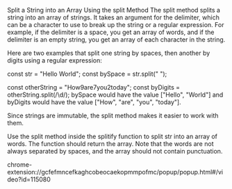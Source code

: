 Split a String into an Array Using the split Method
The split method splits a string into an array of strings. It takes an argument for the delimiter, which can be a character to use to break up the string or a regular expression. For example, if the delimiter is a space, you get an array of words, and if the delimiter is an empty string, you get an array of each character in the string.

Here are two examples that split one string by spaces, then another by digits using a regular expression:

const str = "Hello World";
const bySpace = str.split(" ");

const otherString = "How9are7you2today";
const byDigits = otherString.split(/\d/);
bySpace would have the value ["Hello", "World"] and byDigits would have the value ["How", "are", "you", "today"].

Since strings are immutable, the split method makes it easier to work with them.

Use the split method inside the splitify function to split str into an array of words. The function should return the array. Note that the words are not always separated by spaces, and the array should not contain punctuation.

chrome-extension://gcfefmncefkaghcobeocaekopmmpofmc/popup/popup.html#/video?id=115080